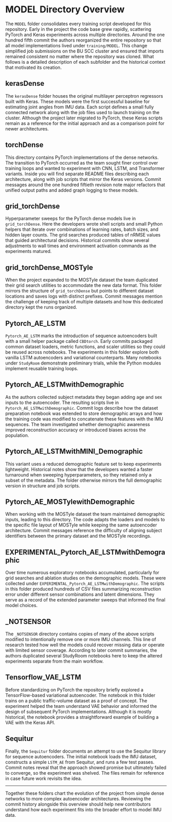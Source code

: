 # MODEL Directory Overview

The `MODEL` folder consolidates every training script developed for this repository. Early in the project the code base grew rapidly, scattering PyTorch and Keras experiments across multiple directories. Around the one hundred fifth commit the authors reorganized the entire repository so that all model implementations lived under `training/MODEL`. This change simplified job submissions on the BU SCC cluster and ensured that imports remained consistent no matter where the repository was cloned. What follows is a detailed description of each subfolder and the historical context that motivated its creation.

## kerasDense
The `kerasDense` folder houses the original multilayer perceptron regressors built with Keras. These models were the first successful baseline for estimating joint angles from IMU data. Each script defines a small fully connected network along with the job files used to launch training on the cluster. Although the project later migrated to PyTorch, these Keras scripts remain as a reference for the initial approach and as a comparison point for newer architectures.

## torchDense
This directory contains PyTorch implementations of the dense networks. The transition to PyTorch occurred as the team sought finer control over training loops and wanted to experiment with CNN, LSTM, and Transformer variants. Inside you will find separate README files describing each architecture, along with job scripts that mirror the Keras versions. Commit messages around the one hundred fiftieth revision note major refactors that unified output paths and added graph logging to these models.

## grid_torchDense
Hyperparameter sweeps for the PyTorch dense models live in `grid_torchDense`. Here the developers wrote shell scripts and small Python helpers that iterate over combinations of learning rates, batch sizes, and hidden layer counts. The grid searches produced tables of nRMSE values that guided architectural decisions. Historical commits show several adjustments to wall times and environment activation commands as the experiments matured.

## grid_torchDense_MOSTyle
When the project expanded to the MOSTyle dataset the team duplicated their grid search utilities to accommodate the new data format. This folder mirrors the structure of `grid_torchDense` but points to different dataset locations and saves logs with distinct prefixes. Commit messages mention the challenge of keeping track of multiple datasets and how this dedicated directory kept the runs organized.

## Pytorch_AE_LSTM
`Pytorch_AE_LSTM` marks the introduction of sequence autoencoders built with a small helper package called `CBDtorch`. Early commits packaged common dataset loaders, metric functions, and scaler utilities so they could be reused across notebooks. The experiments in this folder explore both vanilla LSTM autoencoders and variational counterparts. Many notebooks under `StudyRoom` demonstrate preliminary trials, while the Python modules implement reusable training loops.

## Pytorch_AE_LSTMwithDemographic
As the authors collected subject metadata they began adding age and sex inputs to the autoencoder. The resulting scripts live in `Pytorch_AE_LSTMwithDemographic`. Commit logs describe how the dataset preparation notebook was extended to store demographic arrays and how the training code was modified to concatenate these features with the IMU sequences. The team investigated whether demographic awareness improved reconstruction accuracy or introduced biases across the population.

## Pytorch_AE_LSTMwithMINI_Demographic
This variant uses a reduced demographic feature set to keep experiments lightweight. Historical notes show that the developers wanted a faster turnaround when sweeping hyperparameters, so they retained only a subset of the metadata. The folder otherwise mirrors the full demographic version in structure and job scripts.

## Pytorch_AE_MOSTylewithDemographic
When working with the MOSTyle dataset the team maintained demographic inputs, leading to this directory. The code adapts the loaders and models to the specific file layout of MOSTyle while keeping the same autoencoder architecture. Commit messages reference the difficulty of aligning subject identifiers between the primary dataset and the MOSTyle recordings.

## EXPERIMENTAL_Pytorch_AE_LSTMwithDemographic
Over time numerous exploratory notebooks accumulated, particularly for grid searches and ablation studies on the demographic models. These were collected under `EXPERIMENTAL_Pytorch_AE_LSTMwithDemographic`. The scripts in this folder produced hundreds of CSV files summarizing reconstruction error under different sensor combinations and latent dimensions. They serve as a record of the extended parameter sweeps that informed the final model choices.

## _NOTSENSOR
The `_NOTSENSOR` directory contains copies of many of the above scripts modified to intentionally remove one or more IMU channels. This line of research tested how well the models could recover missing data or operate with limited sensor coverage. According to later commit summaries, the authors duplicated several StudyRoom notebooks here to keep the altered experiments separate from the main workflow.

## Tensorflow_VAE_LSTM
Before standardizing on PyTorch the repository briefly explored a TensorFlow-based variational autoencoder. The notebook in this folder trains on a public traffic-volume dataset as a proof of concept. The experiment helped the team understand VAE behavior and informed the design of subsequent PyTorch implementations. Although it is mostly historical, the notebook provides a straightforward example of building a VAE with the Keras API.

## Sequitur
Finally, the `Sequitur` folder documents an attempt to use the Sequitur library for sequence autoencoders. The initial notebook loads the IMU dataset, constructs a simple `LSTM_AE` from Sequitur, and runs a few test passes. Commit notes reveal that the approach showed promise but ultimately failed to converge, so the experiment was shelved. The files remain for reference in case future work revisits the idea.

---

Together these folders chart the evolution of the project from simple dense networks to more complex autoencoder architectures. Reviewing the commit history alongside this overview should help new contributors understand how each experiment fits into the broader effort to model IMU data.
